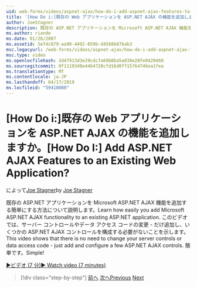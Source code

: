 ```yaml
---
uid: web-forms/videos/aspnet-ajax/how-do-i-add-aspnet-ajax-features-to-an-existing-web-application
title: '[How Do i:]既存の Web アプリケーションを ASP.NET AJAX の機能を追加しますか。 | Microsoft Docs'
author: JoeStagner
description: 既存の ASP.NET アプリケーションを Microsoft ASP.NET AJAX 機能を追加する簡単にする方法について説明します。 このビデオでは、機能を変更する必要はありません.
ms.author: riande
ms.date: 01/26/2007
ms.assetid: 5ef4c879-aa90-4492-859b-d4568b87bab3
msc.legacyurl: /web-forms/videos/aspnet-ajax/how-do-i-add-aspnet-ajax-features-to-an-existing-web-application
msc.type: video
ms.openlocfilehash: 2d47913d3e29cdc7a69b0ba5a038e20fe0420460
ms.sourcegitcommit: 0f1119340e4464720cfd16d0ff15764746ea1fea
ms.translationtype: MT
ms.contentlocale: ja-JP
ms.lasthandoff: 04/17/2019
ms.locfileid: "59418080"
---
```

# <a name="how-do-i-add-aspnet-ajax-features-to-an-existing-web-application"></a><span data-ttu-id="83170-105">[How Do i:]既存の Web アプリケーションを ASP.NET AJAX の機能を追加しますか。</span><span class="sxs-lookup"><span data-stu-id="83170-105">[How Do I:] Add ASP.NET AJAX Features to an Existing Web Application?</span></span>

<span data-ttu-id="83170-106">によって[Joe Stagner](https://github.com/JoeStagner)</span><span class="sxs-lookup"><span data-stu-id="83170-106">by [Joe Stagner](https://github.com/JoeStagner)</span></span>

<span data-ttu-id="83170-107">既存の ASP.NET アプリケーションを Microsoft ASP.NET AJAX 機能を追加する簡単にする方法について説明します。</span><span class="sxs-lookup"><span data-stu-id="83170-107">Learn how easily you add Microsoft ASP.NET AJAX functionality to an existing ASP.NET application.</span></span> <span data-ttu-id="83170-108">このビデオでは、サーバー コントロールやデータ アクセス コードの変更 - だけ追加し、いくつかの ASP.NET AJAX コントロールを構成する必要がないことを示します。</span><span class="sxs-lookup"><span data-stu-id="83170-108">This video shows that there is no need to change your server controls or data access code - just add and configure a few ASP.NET AJAX controls.</span></span> <span data-ttu-id="83170-109">簡単です。</span><span class="sxs-lookup"><span data-stu-id="83170-109">Simple!</span></span>

[<span data-ttu-id="83170-110">&#9654;ビデオ (7 分)</span><span class="sxs-lookup"><span data-stu-id="83170-110">&#9654; Watch video (7 minutes)</span></span>](https://channel9.msdn.com/Blogs/ASP-NET-Site-Videos/how-do-i-add-aspnet-ajax-features-to-an-existing-web-application)

> [!div class="step-by-step"]
> <span data-ttu-id="83170-111">[前へ](how-do-i-make-client-side-network-callbacks-with-aspnet-ajax.md)
> [次へ](how-do-i-aspnet-ajax-enable-an-existing-web-service.md)</span><span class="sxs-lookup"><span data-stu-id="83170-111">[Previous](how-do-i-make-client-side-network-callbacks-with-aspnet-ajax.md)
[Next](how-do-i-aspnet-ajax-enable-an-existing-web-service.md)</span></span>
